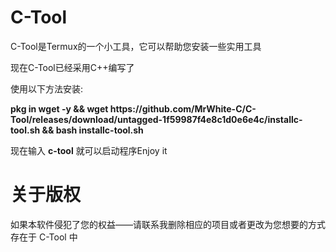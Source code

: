 # C-Tool
<p>C-Tool是Termux的一个小工具，它可以帮助您安装一些实用工具</p>
<p>现在C-Tool已经采用C++编写了</p>
<p>使用以下方法安装:</p>
<p><strong>pkg in wget -y && wget https://github.com/MrWhite-C/C-Tool/releases/download/untagged-1f59987f4e8c1d0e6e4c/installc-tool.sh && bash installc-tool.sh</strong></p>
<p>现在输入 <strong>c-tool</strong> 就可以启动程序Enjoy it</p>




# 关于版权
<p>如果本软件侵犯了您的权益——请联系我删除相应的项目或者更改为您想要的方式存在于 C-Tool 中</p>
